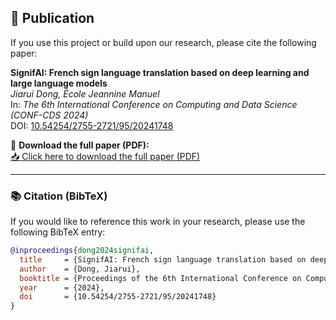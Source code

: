 ## 📄 Publication

If you use this project or build upon our research, please cite the following paper:

**SignifAI: French sign language translation based on deep learning and large language models**  
*Jiarui Dong, École Jeannine Manuel*  
In: *The 6th International Conference on Computing and Data Science (CONF-CDS 2024)*  
DOI: [10.54254/2755-2721/95/20241748](https://doi.org/10.54254/2755-2721/95/20241748)

📄 **Download the full paper (PDF):**  
[📥 Click here to download the full paper (PDF)](paper/SignifAI_French_Sign_Language_Translation_CONF-CDS2024.pdf)

---

### 📚 Citation (BibTeX)

If you would like to reference this work in your research, please use the following BibTeX entry:

```bibtex
@inproceedings{dong2024signifai,
  title     = {SignifAI: French sign language translation based on deep learning and large language models},
  author    = {Dong, Jiarui},
  booktitle = {Proceedings of the 6th International Conference on Computing and Data Science (CONF-CDS 2024)},
  year      = {2024},
  doi       = {10.54254/2755-2721/95/20241748}
}
